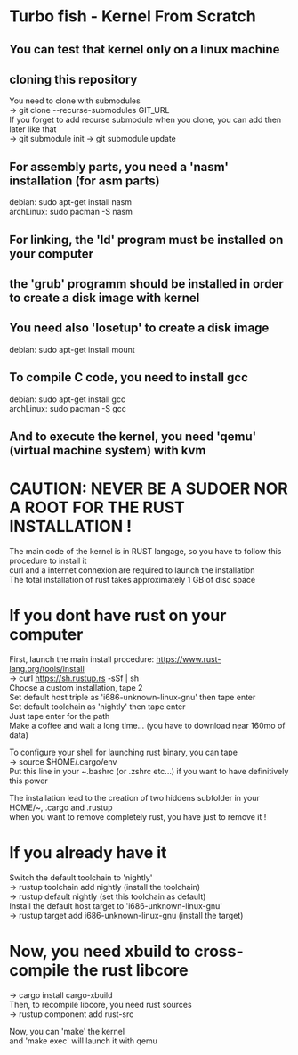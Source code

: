 # Turbo fish - Kernel From Scratch

## You can test that kernel only on a linux machine

## cloning this repository
You need to clone with submodules  
-> git clone --recurse-submodules GIT_URL  
If you forget to add recurse submodule when you clone, you can add then later like that  
-> git submodule init
-> git submodule update

## For assembly parts, you need a 'nasm' installation (for asm parts)
debian: sudo apt-get install nasm  
archLinux: sudo pacman -S nasm

## For linking, the 'ld' program must be installed on your computer

## the 'grub' programm should be installed in order to create a disk image with kernel

## You need also 'losetup' to create a disk image  
debian: sudo apt-get install mount

## To compile C code, you need to install gcc
debian: sudo apt-get install gcc  
archLinux: sudo pacman -S gcc

## And to execute the kernel, you need 'qemu' (virtual machine system) with kvm

# CAUTION: NEVER BE A SUDOER NOR A ROOT FOR THE RUST INSTALLATION !

The main code of the kernel is in RUST langage, so you have to follow this procedure to install it  
curl and a internet connexion are required to launch the installation  
The total installation of rust takes approximately 1 GB of disc space  

# If you dont have rust on your computer
First, launch the main install procedure: https://www.rust-lang.org/tools/install  
-> curl https://sh.rustup.rs -sSf | sh  
Choose a custom installation, tape 2  
Set default host triple as 'i686-unknown-linux-gnu' then tape enter  
Set default toolchain as 'nightly' then tape enter  
Just tape enter for the path  
Make a coffee and wait a long time... (you have to download near 160mo of data)  

To configure your shell for launching rust binary, you can tape  
-> source $HOME/.cargo/env  
Put this line in your ~.bashrc (or .zshrc etc...) if you want to have definitively this power  

The installation lead to the creation of two hiddens subfolder in your HOME/~, .cargo and .rustup  
when you want to remove completely rust, you have just to remove it !

# If you already have it  
Switch the default toolchain to 'nightly'  
-> rustup toolchain add nightly (install the toolchain)  
-> rustup default nightly (set this toolchain as default)  
Install the default host target to 'i686-unknown-linux-gnu'  
-> rustup target add i686-unknown-linux-gnu (install the target)  

# Now, you need xbuild to cross-compile the rust libcore  
-> cargo install cargo-xbuild  
Then, to recompile libcore, you need rust sources  
-> rustup component add rust-src  

Now, you can 'make' the kernel  
and 'make exec' will launch it with qemu
